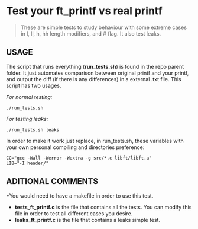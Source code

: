# Test your ft_printf vs real printf

> These are simple tests to study behaviour with some extreme cases in l, ll, h, hh length modifiers, and # flag.
It also test leaks.

## USAGE
The script that runs everything (**run_tests.sh**) is found in the repo parent folder. It just automates comparison between original printf and your printf, and output the diff (if there is any differences)
in a external .txt file. This script has two usages.

*For normal testing:*
```
./run_tests.sh
```
*For testing leaks:*
```
./run_tests.sh leaks
```

In order to make it work just replace, in run_tests.sh, these variables with your own personal compiling and directories preference:
```
CC="gcc -Wall -Werror -Wextra -g src/*.c libft/libft.a" 
LIB="-I header/"
```
## ADITIONAL COMMENTS
*You would need to have a makefile in order to use this test.
* **tests_ft_printf.c** is the file that contains all the tests. You can modify this file in order to test all different cases you desire.
* **leaks_ft_printf.c** is the file that contains a leaks simple test.
